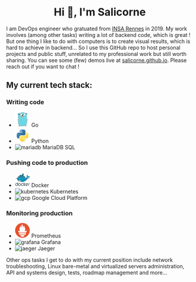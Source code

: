 <h1 align="center">Hi 👋, I'm Salicorne</h1>

I am DevOps engineer who gratuated from [INSA Rennes](https://www.insa-rennes.fr/) in 2019. My work involves (among other tasks) writing a lot of backend code, which is great ! But one thing I like to do with computers is to create visual results, which is hard to achieve in backend... So I use this GitHub repo to host personal projects and public stuff, unrelated to my professional work but still worth sharing. You can see some (few) demos live at [salicorne.github.io](https://salicorne.github.io/). Please reach out if you want to chat ! 

## My current tech stack:

### Writing code 

 * <img src="https://raw.githubusercontent.com/devicons/devicon/master/icons/go/go-original.svg" alt="go" width="40" height="40"/>  Go
 * <img src="https://raw.githubusercontent.com/devicons/devicon/master/icons/python/python-original.svg" alt="python" width="40" height="40"/> Python
 * <img src="https://www.vectorlogo.zone/logos/mariadb/mariadb-icon.svg" alt="mariadb" width="40" height="40"/> MariaDB SQL

### Pushing code to production

 * <img src="https://raw.githubusercontent.com/devicons/devicon/master/icons/docker/docker-original-wordmark.svg" alt="docker" width="40" height="40"/> Docker
 * <img src="https://www.vectorlogo.zone/logos/kubernetes/kubernetes-icon.svg" alt="kubernetes" width="40" height="40"/> Kubernetes
 * <img src="https://www.vectorlogo.zone/logos/google_cloud/google_cloud-icon.svg" alt="gcp" width="40" height="40"/> Google Cloud Platform

### Monitoring production

 * <img src="https://raw.githubusercontent.com/prometheus/prometheus/main/documentation/images/prometheus-logo.svg" alt="Prometheus" width="40" height="40"/> Prometheus
 * <img src="https://www.vectorlogo.zone/logos/grafana/grafana-icon.svg" alt="grafana" width="40" height="40"/>  Grafana
 * <img src="https://www.jaegertracing.io/img/jaeger-vector.svg" alt="jaeger" width="40" height="40"/> Jaeger

Other ops tasks I get to do with my current position include network troubleshooting, Linux bare-metal and virtualized servers administration, API and systems design, tests, roadmap management and more... 
